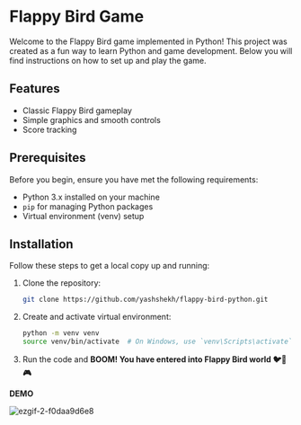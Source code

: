 # Flappy Bird Game

Welcome to the Flappy Bird game implemented in Python! This project was created as a fun way to learn Python and game development. Below you will find instructions on how to set up and play the game.

## Features
- Classic Flappy Bird gameplay
- Simple graphics and smooth controls
- Score tracking

## Prerequisites

Before you begin, ensure you have met the following requirements:

- Python 3.x installed on your machine
- `pip` for managing Python packages
- Virtual environment (venv) setup

## Installation

Follow these steps to get a local copy up and running:

1. Clone the repository:
   ```bash
   git clone https://github.com/yashshekh/flappy-bird-python.git
   
2. Create and activate virtual environment:
   ```bash
   python -m venv venv
   source venv/bin/activate  # On Windows, use `venv\Scripts\activate`
   
3. Run the code and **BOOM! You have entered into Flappy Bird world 🐦🚀🎮**

**DEMO**

![ezgif-2-f0daa9d6e8](https://github.com/yashshekh/flappy-bird-python/assets/120656373/2c0032a6-b413-4e3c-b1e7-e98e1fbfbfe6)







